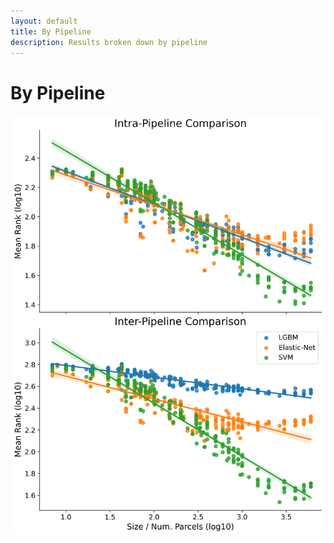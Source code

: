 ```yaml
---
layout: default
title: By Pipeline
description: Results broken down by pipeline
---
```


# By Pipeline

![By Pipeline](https://raw.githubusercontent.com/sahahn/parc_scaling/master/analyze/Figures/Figure3.png)